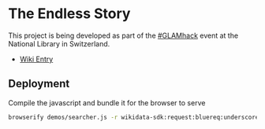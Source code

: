 # The Endless Story

This project is being developed as part of the [#GLAMhack](https://twitter.com/search?q=%23glamhack&src=typd) event at the National Library in Switzerland.

* [Wiki Entry](make.opendata.ch/wiki/project:the-endless-story)

## Deployment

Compile the javascript and bundle it for the browser to serve
```bash
browserify demos/searcher.js -r wikidata-sdk:request:bluereq:underscore -o bundle.js --debug
```
